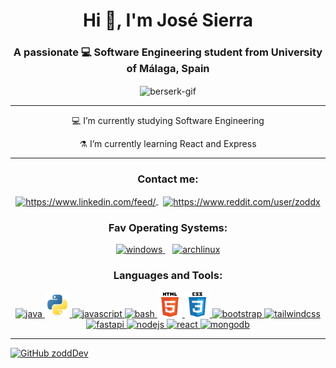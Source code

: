<h1 align="center">Hi 👋, I'm José Sierra</h1>
<h3 align="center">
    A passionate 💻 Software Engineering student from University of Málaga, Spain
</h3>

<div align="center">
    <img src="https://image.myanimelist.net/ui/ogNrt6xjoxcgp7z0v_1Zi-h86qCak4gW6O4A9Q9fN9cfWruL0qDnD4EuQZ46upF0F-9O-HpAN1cgy0x7g9GWjCkWlqJmN2EugTlNVjdUlao"
        alt="berserk-gif" align="center" />
</div>

<hr>

<div align="center">
    <p>💻 I’m currently studying Software Engineering</p>
    <p>⚗️ I’m currently learning React and Express</p>
</div>

<hr>

<div align="center">
    <div align="center">
        <h3 align="center">Contact me:</h3>
        <p align="center">
            <a href="https://www.linkedin.com/feed/" target="blank"><img align="center"
                    src="https://raw.githubusercontent.com/rahuldkjain/github-profile-readme-generator/master/src/images/icons/Social/linked-in-alt.svg"
                    alt="https://www.linkedin.com/feed/" height="35" width="40" />
            </a>
            &nbsp;
            <a href="https://www.reddit.com/user/zoddx" target="blank"><img align="center"
                    src="https://cdn.worldvectorlogo.com/logos/reddit-4.svg"
                    alt="https://www.reddit.com/user/zoddx" height="40" width="40" />
            </a>
        </p>
    </div>
    <div align="center">
        <h3 align="center">Fav Operating Systems:</h3>
        <p align="center">
            <a href="https://www.microsoft.com/es-es/software-download/windows11" target="_blank" rel="noreferrer">
                <img src="https://i1.wp.com/architecnologia.es/wp-content/uploads/2019/10/microsoft-windows-logo.png?ssl=1"
                    alt="windows" width="35" height="35" />
            </a>
            &nbsp;&nbsp;
            <a href="https://archlinux.org/" target="_blank" rel="noreferrer">
                <img src="https://upload.wikimedia.org/wikipedia/commons/thumb/a/a5/Archlinux-icon-crystal-64.svg/1200px-Archlinux-icon-crystal-64.svg.png"
                    alt="archlinux" width="35" height="35" />
            </a>
        </p>
    </div>
</div>

<div align="center">
    <h3 align="center">Languages and Tools:</h3>
    <p align="center">
        <a href="https://www.java.com" target="_blank" rel="noreferrer">
            <img src="https://i.imgur.com/LZX6HFp.png" 
                 alt="java" width="40" height="40" />
        </a>
        <a href="https://www.python.org" target="_blank" rel="noreferrer">
            <img src="https://raw.githubusercontent.com/devicons/devicon/master/icons/python/python-original.svg"
                alt="python" width="40" height="40" />
        </a>
        <a href="https://developer.mozilla.org/es/docs/Web/JavaScript" target="_blank" rel="noreferrer">
            <img src="https://upload.wikimedia.org/wikipedia/commons/thumb/9/99/Unofficial_JavaScript_logo_2.svg/800px-Unofficial_JavaScript_logo_2.svg.png"
                alt="javascript" width="35" height="35"/>
        </a>
        <a href="https://es.wikipedia.org/wiki/Bash" target="_blank" rel="noreferrer">
            <img src="https://lignux.com/wp-content/uploads/2018/06/bash2.png" 
                 alt="bash" width="40" height="40" />
        </a>
        <a href="https://www.w3.org/html/" target="_blank" rel="noreferrer">
            <img src="https://raw.githubusercontent.com/devicons/devicon/master/icons/html5/html5-original-wordmark.svg"
                alt="html5" width="40" height="40" />
        </a>
        <a href="https://www.w3schools.com/css/" target="_blank" rel="noreferrer">
            <img src="https://raw.githubusercontent.com/devicons/devicon/master/icons/css3/css3-original-wordmark.svg" alt="css3" width="40" height="40" />
        </a>
        <a href="https://getbootstrap.com" target="_blank" rel="noreferrer">
            <img src="https://upload.wikimedia.org/wikipedia/commons/thumb/b/b2/Bootstrap_logo.svg/1280px-Bootstrap_logo.svg.png"
                alt="bootstrap" width="40" height="35" />
        </a>
        <a href="https://tailwindcss.com/" target="_blank" rel="noreferrer">
            <img src="https://upload.wikimedia.org/wikipedia/commons/thumb/d/d5/Tailwind_CSS_Logo.svg/1200px-Tailwind_CSS_Logo.svg.png"
                alt="tailwindcss" width="40" height="40" />
        </a>
        <a href="https://fastapi.tiangolo.com/" target="_blank" rel="noreferrer">
            <img src="https://cdn.worldvectorlogo.com/logos/fastapi.svg" alt="fastapi" width="40" height="40" />
        </a>
        <a href="https://nodejs.org/es/" target="_blank" rel="noreferrer">
            <img src="https://midu.dev/images/tags/node.png"
                alt="nodejs" width="45" height="40" />
        </a>
        <a href="https://es.reactjs.org/" target="_blank" rel="noreferrer">
            <img src="https://upload.wikimedia.org/wikipedia/commons/thumb/4/47/React.svg/800px-React.svg.png"
                alt="react" width="45" height="40" />
        </a>
        <a href="https://www.mongodb.com/" target="_blank" rel="noreferrer">
            <img src="https://www.svgrepo.com/show/331488/mongodb.svg"
                alt="mongodb" width="40" height="40" />
        </a>
    </p>
</div>

<hr/>

[![GitHub zoddDev](https://img.shields.io/github/followers/zoddDev?label=follow&style=social)](https://github.com/zoddDev)
